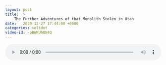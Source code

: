 ```yaml
---
layout: post
title:  >
    The Further Adventures of that Monolith Stolen in Utah
date:   2020-12-27 17:44:00 +0000
categories: solidot
video-id: -pBWKUh0N4Q
---
```


<audio src="/assets/7fc2da80273b2805367813870ba80a2d.mp3" style="width: 100%;" controls></audio>

